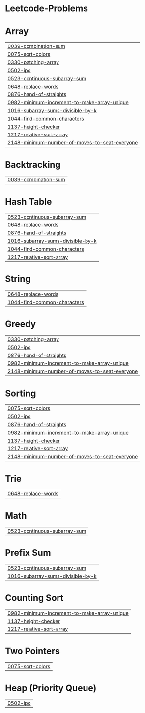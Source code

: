 # Leetcode-Problems


# Array
|  |
| ------- |
| [0039-combination-sum](https://github.com/arshbhatia8/Leetcode-Problems/tree/master/0039-combination-sum) |
| [0075-sort-colors](https://github.com/arshbhatia8/Leetcode-Problems/tree/master/0075-sort-colors) |
| [0330-patching-array](https://github.com/arshbhatia8/Leetcode-Problems/tree/master/0330-patching-array) |
| [0502-ipo](https://github.com/arshbhatia8/Leetcode-Problems/tree/master/0502-ipo) |
| [0523-continuous-subarray-sum](https://github.com/arshbhatia8/Leetcode-Problems/tree/master/0523-continuous-subarray-sum) |
| [0648-replace-words](https://github.com/arshbhatia8/Leetcode-Problems/tree/master/0648-replace-words) |
| [0876-hand-of-straights](https://github.com/arshbhatia8/Leetcode-Problems/tree/master/0876-hand-of-straights) |
| [0982-minimum-increment-to-make-array-unique](https://github.com/arshbhatia8/Leetcode-Problems/tree/master/0982-minimum-increment-to-make-array-unique) |
| [1016-subarray-sums-divisible-by-k](https://github.com/arshbhatia8/Leetcode-Problems/tree/master/1016-subarray-sums-divisible-by-k) |
| [1044-find-common-characters](https://github.com/arshbhatia8/Leetcode-Problems/tree/master/1044-find-common-characters) |
| [1137-height-checker](https://github.com/arshbhatia8/Leetcode-Problems/tree/master/1137-height-checker) |
| [1217-relative-sort-array](https://github.com/arshbhatia8/Leetcode-Problems/tree/master/1217-relative-sort-array) |
| [2148-minimum-number-of-moves-to-seat-everyone](https://github.com/arshbhatia8/Leetcode-Problems/tree/master/2148-minimum-number-of-moves-to-seat-everyone) |
# Backtracking
|  |
| ------- |
| [0039-combination-sum](https://github.com/arshbhatia8/Leetcode-Problems/tree/master/0039-combination-sum) |
# Hash Table
|  |
| ------- |
| [0523-continuous-subarray-sum](https://github.com/arshbhatia8/Leetcode-Problems/tree/master/0523-continuous-subarray-sum) |
| [0648-replace-words](https://github.com/arshbhatia8/Leetcode-Problems/tree/master/0648-replace-words) |
| [0876-hand-of-straights](https://github.com/arshbhatia8/Leetcode-Problems/tree/master/0876-hand-of-straights) |
| [1016-subarray-sums-divisible-by-k](https://github.com/arshbhatia8/Leetcode-Problems/tree/master/1016-subarray-sums-divisible-by-k) |
| [1044-find-common-characters](https://github.com/arshbhatia8/Leetcode-Problems/tree/master/1044-find-common-characters) |
| [1217-relative-sort-array](https://github.com/arshbhatia8/Leetcode-Problems/tree/master/1217-relative-sort-array) |
# String
|  |
| ------- |
| [0648-replace-words](https://github.com/arshbhatia8/Leetcode-Problems/tree/master/0648-replace-words) |
| [1044-find-common-characters](https://github.com/arshbhatia8/Leetcode-Problems/tree/master/1044-find-common-characters) |
# Greedy
|  |
| ------- |
| [0330-patching-array](https://github.com/arshbhatia8/Leetcode-Problems/tree/master/0330-patching-array) |
| [0502-ipo](https://github.com/arshbhatia8/Leetcode-Problems/tree/master/0502-ipo) |
| [0876-hand-of-straights](https://github.com/arshbhatia8/Leetcode-Problems/tree/master/0876-hand-of-straights) |
| [0982-minimum-increment-to-make-array-unique](https://github.com/arshbhatia8/Leetcode-Problems/tree/master/0982-minimum-increment-to-make-array-unique) |
| [2148-minimum-number-of-moves-to-seat-everyone](https://github.com/arshbhatia8/Leetcode-Problems/tree/master/2148-minimum-number-of-moves-to-seat-everyone) |
# Sorting
|  |
| ------- |
| [0075-sort-colors](https://github.com/arshbhatia8/Leetcode-Problems/tree/master/0075-sort-colors) |
| [0502-ipo](https://github.com/arshbhatia8/Leetcode-Problems/tree/master/0502-ipo) |
| [0876-hand-of-straights](https://github.com/arshbhatia8/Leetcode-Problems/tree/master/0876-hand-of-straights) |
| [0982-minimum-increment-to-make-array-unique](https://github.com/arshbhatia8/Leetcode-Problems/tree/master/0982-minimum-increment-to-make-array-unique) |
| [1137-height-checker](https://github.com/arshbhatia8/Leetcode-Problems/tree/master/1137-height-checker) |
| [1217-relative-sort-array](https://github.com/arshbhatia8/Leetcode-Problems/tree/master/1217-relative-sort-array) |
| [2148-minimum-number-of-moves-to-seat-everyone](https://github.com/arshbhatia8/Leetcode-Problems/tree/master/2148-minimum-number-of-moves-to-seat-everyone) |
# Trie
|  |
| ------- |
| [0648-replace-words](https://github.com/arshbhatia8/Leetcode-Problems/tree/master/0648-replace-words) |
# Math
|  |
| ------- |
| [0523-continuous-subarray-sum](https://github.com/arshbhatia8/Leetcode-Problems/tree/master/0523-continuous-subarray-sum) |
# Prefix Sum
|  |
| ------- |
| [0523-continuous-subarray-sum](https://github.com/arshbhatia8/Leetcode-Problems/tree/master/0523-continuous-subarray-sum) |
| [1016-subarray-sums-divisible-by-k](https://github.com/arshbhatia8/Leetcode-Problems/tree/master/1016-subarray-sums-divisible-by-k) |
# Counting Sort
|  |
| ------- |
| [0982-minimum-increment-to-make-array-unique](https://github.com/arshbhatia8/Leetcode-Problems/tree/master/0982-minimum-increment-to-make-array-unique) |
| [1137-height-checker](https://github.com/arshbhatia8/Leetcode-Problems/tree/master/1137-height-checker) |
| [1217-relative-sort-array](https://github.com/arshbhatia8/Leetcode-Problems/tree/master/1217-relative-sort-array) |
# Two Pointers
|  |
| ------- |
| [0075-sort-colors](https://github.com/arshbhatia8/Leetcode-Problems/tree/master/0075-sort-colors) |
# Heap (Priority Queue)
|  |
| ------- |
| [0502-ipo](https://github.com/arshbhatia8/Leetcode-Problems/tree/master/0502-ipo) |